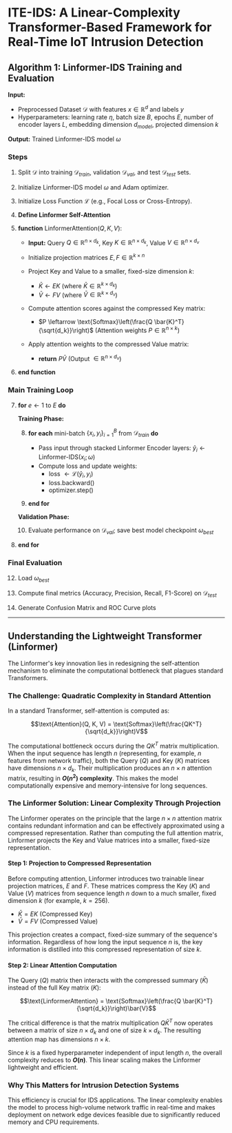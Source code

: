 # ITE-IDS: A Linear-Complexity Transformer-Based Framework for Real-Time IoT Intrusion Detection

## Algorithm 1: Linformer-IDS Training and Evaluation

**Input:** 
- Preprocessed Dataset $\mathcal{D}$ with features $x \in \mathbb{R}^{d}$ and labels $y$
- Hyperparameters: learning rate $\eta$, batch size $B$, epochs $E$, number of encoder layers $L$, embedding dimension $d_{model}$, projected dimension $k$

**Output:** Trained Linformer-IDS model $\omega$

### Steps

1. Split $\mathcal{D}$ into training $\mathcal{D}_{train}$, validation $\mathcal{D}_{val}$, and test $\mathcal{D}_{test}$ sets.

2. Initialize Linformer-IDS model $\omega$ and Adam optimizer.

3. Initialize Loss Function $\mathcal{L}$ (e.g., Focal Loss or Cross-Entropy).

4. **Define Linformer Self-Attention**

5. **function** LinformerAttention($Q, K, V$):
   
   - **Input:** Query $Q \in \mathbb{R}^{n \times d_k}$, Key $K \in \mathbb{R}^{n \times d_k}$, Value $V \in \mathbb{R}^{n \times d_v}$
   
   - Initialize projection matrices $E, F \in \mathbb{R}^{k \times n}$
   
   - Project Key and Value to a smaller, fixed-size dimension $k$:
     - $\bar{K} \leftarrow E K$ (where $\bar{K} \in \mathbb{R}^{k \times d_k}$)
     - $\bar{V} \leftarrow F V$ (where $\bar{V} \in \mathbb{R}^{k \times d_v}$)
   
   - Compute attention scores against the compressed Key matrix:
     - $P \leftarrow \text{Softmax}\left(\frac{Q \bar{K}^T}{\sqrt{d_k}}\right)$ (Attention weights $P \in \mathbb{R}^{n \times k}$)
   
   - Apply attention weights to the compressed Value matrix:
     - **return** $P \bar{V}$ (Output $\in \mathbb{R}^{n \times d_v}$)

6. **end function**

### Main Training Loop

7. **for** $e \leftarrow 1$ to $E$ **do**
   
   **Training Phase:**
   
   8. **for each** mini-batch $\{x_i, y_i\}_{i=1}^B$ from $\mathcal{D}_{train}$ **do**
      - Pass input through stacked Linformer Encoder layers: $\hat{y}_i \leftarrow \text{Linformer-IDS}(x_i; \omega)$
      - Compute loss and update weights:
        - loss $\leftarrow \mathcal{L}(\hat{y}_i, y_i)$
        - loss.backward()
        - optimizer.step()
   
   9. **end for**
   
   **Validation Phase:**
   
   10. Evaluate performance on $\mathcal{D}_{val}$; save best model checkpoint $\omega_{best}$

11. **end for**

### Final Evaluation

12. Load $\omega_{best}$

13. Compute final metrics (Accuracy, Precision, Recall, F1-Score) on $\mathcal{D}_{test}$

14. Generate Confusion Matrix and ROC Curve plots

---

## Understanding the Lightweight Transformer (Linformer)

The Linformer's key innovation lies in redesigning the self-attention mechanism to eliminate the computational bottleneck that plagues standard Transformers.

### The Challenge: Quadratic Complexity in Standard Attention

In a standard Transformer, self-attention is computed as:

$$\text{Attention}(Q, K, V) = \text{Softmax}\left(\frac{QK^T}{\sqrt{d_k}}\right)V$$

The computational bottleneck occurs during the $QK^T$ matrix multiplication. When the input sequence has length $n$ (representing, for example, $n$ features from network traffic), both the Query ($Q$) and Key ($K$) matrices have dimensions $n \times d_k$. Their multiplication produces an $n \times n$ attention matrix, resulting in **$O(n^2)$ complexity**. This makes the model computationally expensive and memory-intensive for long sequences.

### The Linformer Solution: Linear Complexity Through Projection

The Linformer operates on the principle that the large $n \times n$ attention matrix contains redundant information and can be effectively approximated using a compressed representation. Rather than computing the full attention matrix, Linformer projects the Key and Value matrices into a smaller, fixed-size representation.

#### Step 1: Projection to Compressed Representation

Before computing attention, Linformer introduces two trainable linear projection matrices, $E$ and $F$. These matrices compress the Key ($K$) and Value ($V$) matrices from sequence length $n$ down to a much smaller, fixed dimension $k$ (for example, $k=256$).

- $\bar{K} = E K$ (Compressed Key)
- $\bar{V} = F V$ (Compressed Value)

This projection creates a compact, fixed-size summary of the sequence's information. Regardless of how long the input sequence $n$ is, the key information is distilled into this compressed representation of size $k$.

#### Step 2: Linear Attention Computation

The Query ($Q$) matrix then interacts with the compressed summary ($\bar{K}$) instead of the full Key matrix ($K$):

$$\text{LinformerAttention} = \text{Softmax}\left(\frac{Q \bar{K}^T}{\sqrt{d_k}}\right)\bar{V}$$

The critical difference is that the matrix multiplication $Q \bar{K}^T$ now operates between a matrix of size $n \times d_k$ and one of size $k \times d_k$. The resulting attention map has dimensions $n \times k$.

Since $k$ is a fixed hyperparameter independent of input length $n$, the overall complexity reduces to **$O(n)$**. This linear scaling makes the Linformer lightweight and efficient.

### Why This Matters for Intrusion Detection Systems

This efficiency is crucial for IDS applications. The linear complexity enables the model to process high-volume network traffic in real-time and makes deployment on network edge devices feasible due to significantly reduced memory and CPU requirements.